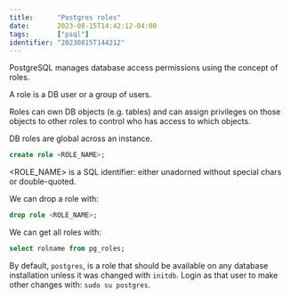 ```yaml
---
title:      "Postgres roles"
date:       2023-08-15T14:42:12-04:00
tags:       ["psql"]
identifier: "20230815T144212"
---
```


PostgreSQL manages database access permissions using the concept of
roles.

A role is a DB user or a group of users.

Roles can own DB objects (e.g. tables) and can assign privileges on
those objects to other roles to control who has access to which
objects.

DB roles are global across an instance.

```sql
create role <ROLE_NAME>;
```

<ROLE_NAME> is a SQL identifier: either unadorned without special
chars or double-quoted.

We can drop a role with:

```sql
drop role <ROLE_NAME>;
```

We can get all roles with:

```sql
select rolname from pg_roles;

```

By default, `postgres`, is a role that should be available on any
database installation unless it was changed with `initdb`. Login as
that user to make other changes with: `sudo su postgres`.
